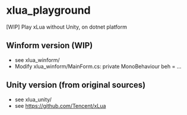 # xlua_playground
[WIP] Play xLua without Unity, on dotnet platform

## Winform version (WIP)    
* see xlua_winform/  
* Modify xlua_winform/MainForm.cs: private MonoBehaviour beh = ...   

## Unity version (from original sources)  
* see xlua_unity/  
* see https://github.com/Tencent/xLua  
